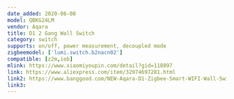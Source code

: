 ```yaml
---
date_added: 2020-06-08
model: QBKG24LM
vendor: Aqara
title: D1 2 Gang Wall Switch 
category: switch
supports: on/off, power measurement, decoupled mode
zigbeemodel: ['lumi.switch.b2nacn02']
compatible: [z2m,iob]
mlink: https://www.xiaomiyoupin.com/detail?gid=118897
link: https://www.aliexpress.com/item/32974697281.html
link2: https://www.banggood.com/NEW-Aqara-D1-Zigbee-Smart-WIFI-Wall-Switch-1-or-2-or-3-Gang-LIVE-or-NEUTRAL-LINE-Xiaomi-Mijia-APP-Remote-Controller-p-1644324.html
link3: 
---
```

